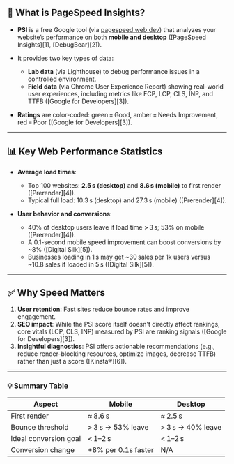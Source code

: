 ## 🚀 What is PageSpeed Insights?

* **PSI** is a free Google tool (via [pagespeed.web.dev](https://pagespeed.web.dev)) that analyzes your website’s performance on both **mobile and desktop** ([PageSpeed Insights][1], [DebugBear][2]).
* It provides two key types of data:

  * **Lab data** (via Lighthouse) to debug performance issues in a controlled environment.
  * **Field data** (via Chrome User Experience Report) showing real-world user experiences, including metrics like FCP, LCP, CLS, INP, and TTFB ([Google for Developers][3]).
* **Ratings** are color-coded: green = Good, amber = Needs Improvement, red = Poor ([Google for Developers][3]).

---

## 📊 Key Web Performance Statistics

* **Average load times**:

  * Top 100 websites: **2.5 s (desktop)** and **8.6 s (mobile)** to first render ([Prerender][4]).
  * Typical full load: 10.3 s (desktop) and 27.3 s (mobile) ([Prerender][4]).
* **User behavior and conversions**:

  * 40% of desktop users leave if load time > 3 s; 53% on mobile ([Prerender][4]).
  * A 0.1-second mobile speed improvement can boost conversions by \~8% ([Digital Silk][5]).
  * Businesses loading in 1 s may get \~30 sales per 1k users versus \~10.8 sales if loaded in 5 s ([Digital Silk][5]).

---

## ✅ Why Speed Matters

1. **User retention**: Fast sites reduce bounce rates and improve engagement.
2. **SEO impact**: While the PSI score itself doesn't directly affect rankings, core vitals (LCP, CLS, INP) measured by PSI are ranking signals ([Google for Developers][3]).
3. **Insightful diagnostics**: PSI offers actionable recommendations (e.g., reduce render-blocking resources, optimize images, decrease TTFB) rather than just a score ([Kinsta®][6]).

---

### 💡 Summary Table

| **Aspect**            | **Mobile**          | **Desktop**       |
| --------------------- | ------------------- | ----------------- |
| First render          | ≈ 8.6 s             | ≈ 2.5 s           |
| Bounce threshold      | > 3 s → 53% leave   | > 3 s → 40% leave |
| Ideal conversion goal | < 1–2 s             | < 1–2 s           |
| Conversion change     | +8% per 0.1s faster | N/A               |
